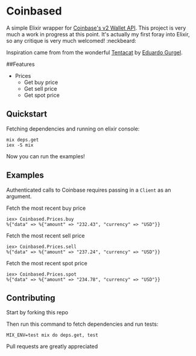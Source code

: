 Coinbased
=========

A simple Elixir wrapper for [Coinbase's v2 Wallet API](https://developers.coinbase.com/api/v2). This project is very much a work in progress at this point. It's actually my first foray into Elixir, so any critique is very much welcomed! :neckbeard:

Inspiration came from from the wonderful [Tentacat](https://github.com/edgurgel/tentacat) by [Eduardo Gurgel](https://github.com/edgurgel).

##Features

* Prices
  * Get buy price
  * Get sell price
  * Get spot price

## Quickstart

Fetching dependencies and running on elixir console:

```console
mix deps.get
iex -S mix
```

Now you can run the examples!

## Examples

Authenticated calls to Coinbase requires passing in a `Client` as an argument.

Fetch the most recent buy price

```
iex> Coinbased.Prices.buy
%{"data" => %{"amount" => "232.43", "currency" => "USD"}}
```

Fetch the most recent sell price

```
iex> Coinbased.Prices.sell
%{"data" => %{"amount" => "237.24", "currency" => "USD"}}
```

Fetch the most recent spot price

```
iex> Coinbased.Prices.spot
%{"data" => %{"amount" => "234.78", "currency" => "USD"}}
```

## Contributing

Start by forking this repo

Then run this command to fetch dependencies and run tests:

```console
MIX_ENV=test mix do deps.get, test
```

Pull requests are greatly appreciated

